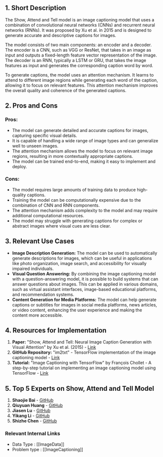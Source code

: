 ## 1. Short Description
The Show, Attend and Tell model is an image captioning model that uses a combination of convolutional neural networks (CNNs) and recurrent neural networks (RNNs). It was proposed by Xu et al. in 2015 and is designed to generate accurate and descriptive captions for images.

The model consists of two main components: an encoder and a decoder. The encoder is a CNN, such as VGG or ResNet, that takes in an image as input and outputs a fixed-length feature vector representation of the image. The decoder is an RNN, typically a LSTM or GRU, that takes the image features as input and generates the corresponding caption word by word.

To generate captions, the model uses an attention mechanism. It learns to attend to different image regions while generating each word of the caption, allowing it to focus on relevant features. This attention mechanism improves the overall quality and coherence of the generated captions.

## 2. Pros and Cons

### Pros:
- The model can generate detailed and accurate captions for images, capturing specific visual details.
- It is capable of handling a wide range of image types and can generalize well to unseen images.
- The attention mechanism allows the model to focus on relevant image regions, resulting in more contextually appropriate captions.
- The model can be trained end-to-end, making it easy to implement and deploy.

### Cons:
- The model requires large amounts of training data to produce high-quality captions.
- Training the model can be computationally expensive due to the combination of CNN and RNN components.
- The attention mechanism adds complexity to the model and may require additional computational resources.
- The model may struggle with generating captions for complex or abstract images where visual cues are less clear.

## 3. Relevant Use Cases
- **Image Description Generation:** The model can be used to automatically generate descriptions for images, which can be useful in applications like photo organization, image search, and accessibility for visually impaired individuals.
- **Visual Question Answering:** By combining the image captioning model with a question-answering model, it is possible to build systems that can answer questions about images. This can be applied in various domains, such as virtual assistant interfaces, image-based educational platforms, and recommendation systems.
- **Content Generation for Media Platforms:** The model can help generate captions or subtitles for images in social media platforms, news articles, or video content, enhancing the user experience and making the content more accessible.

## 4. Resources for Implementation

1. **Paper:** "Show, Attend and Tell: Neural Image Caption Generation with Visual Attention" by Xu et al. (2015) - [Link](https://arxiv.org/abs/1502.03044)
2. **GitHub Repository:** "im2txt" - TensorFlow implementation of the image captioning model - [Link](https://github.com/tensorflow/models/tree/master/research/im2txt)
3. **Tutorial:** "Image Captioning with TensorFlow" by François Chollet - A step-by-step tutorial on implementing an image captioning model using TensorFlow - [Link](https://keras.io/examples/vision/captioning/)

## 5. Top 5 Experts on Show, Attend and Tell Model

1. **Shaojie Bai** - [GitHub](https://github.com/ShaojieBai)
2. **Qiuyuan Huang** - [GitHub](https://github.com/huangqudu)
3. **Jiasen Lu** - [GitHub](https://github.com/jiasenlu)
4. **Yikang Li** - [GitHub](https://github.com/yikang-li)
5. **Shizhe Chen** - [GitHub](https://github.com/chen0040)


 ### Relevant Internal Links
- Data Type : [[ImageData]]
- Problem type : [[ImageCaptioning]]
